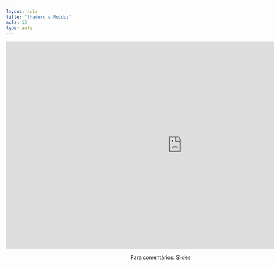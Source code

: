 ```yaml
---
layout: aula
title: "Shaders e Ruídos"
aula: 15
type: aula
---
```


<iframe src="https://docs.google.com/presentation/d/e/2PACX-1vSKQ_zFnxpga5xduF1eBk1-XDqLbMtfvwMj-LVkrYApLl3NnHXqp1GJtvzbgScIJsbtcO8kH25C4D59/embed?start=false&loop=false&delayms=3000" frameborder="0" width="960" height="569" allowfullscreen="true" mozallowfullscreen="true" webkitallowfullscreen="true"></iframe>

<span style="float:right">Para comentários: [Slides](https://docs.google.com/presentation/d/1CQErqk93rARwpIrJgMYmznEr3dy-RK-VFRz_qmJUBd0/edit?usp=sharing)</span>